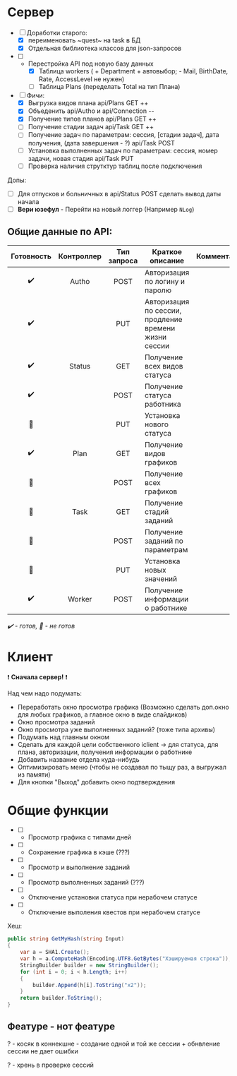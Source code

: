 
# Сервер


- [ ] Доработки старого:
    - [x] переименовать ~quest~ на task в БД
    - [x] Отдельная библиотека классов для json-запросов

- [ ] - Перестройка API под новую базу данных
    - [x] Таблица workers (	+ Department + автовыбор; - Mail, BirthDate, Rate, AccessLevel не нужен)
    - [ ] Таблица Plans (переделать Total на тип Плана)	
    	
- [ ] Фичи:
    - [x] Выгрузка видов плана api/Plans GET ++
    - [x] Объеденить api/Autho и api/Connection --
    - [x] Получение типов планов api/Plans GET ++
    - [ ] Получение стадии задач api/Task GET ++
    - [ ] Получение задач по параметрам: сессия, [стадии задач], дата получения, (дата завершения - ?) api/Task POST
    - [ ] Установка выполненных задач по параметрам: сессия, номер задачи, новая стадия api/Task PUT
    - [ ] Проверка наличия струтктур таблиц после подключения

Допы:
- [ ] Для отпусков и больничных в api/Status POST сделать вывод даты начала
- [ ] **Вери юзефул** - Перейти на новый логгер (Например `NLog`)

## Общие данные по API:


|Готовность	          |Контроллер|Тип запроса| Краткое описание                                     |Комментарий|
|:-------------------:|:--------:|:---------:|------------------------------------------------------|-----------|
|:heavy_check_mark:   |Autho     |POST       | Авторизация по логину и паролю                       ||
|:heavy_check_mark:   |          |PUT        | Авторизация по сессии, продление времени жизни сессии||
|:heavy_check_mark:   |Status    |GET        | Получение всех видов статуса                         ||
|:heavy_check_mark:   |          |POST       | Получение статуса работника                          ||
|:black_square_button:|          |PUT        | Установка нового статуса                             ||
|:heavy_check_mark:   |Plan      |GET        | Получение видов графиков                             ||
|:black_square_button:|          |POST       | Получение всех графиков                              ||
|:black_square_button:|Task      |GET        | Получение стадий заданий                             ||
|:black_square_button:|          |POST       | Получение заданий по параметрам                      ||
|:black_square_button:|          |PUT        | Установка новых значений                             ||
|:heavy_check_mark:   |Worker    |POST       | Получение информации о работнике                     ||

*:heavy_check_mark: - готов, :black_square_button: - не готов*

# Клиент

:heavy_exclamation_mark: **Сначала сервер!** :heavy_exclamation_mark:

 Над чем надо подумать:
- Переработать окно просмотра графика (Возможно сделать доп.окно для любых графиков, а главное окно в виде слайдиков)
- Окно просмотра заданий
- Окно просмотра уже выполненных заданий? (тоже типа архивы)
- Подумать над главным окном
- Сделать для каждой цели собственного iclient -> для статуса, для плана, авторизации, получения информации о работнике
- Добавить название отдела куда-нибудь
- Оптимизировать меню (чтобы не создавал по тыщу раз, а выгружал из памяти)
- Для кнопки "Выход" добавить окно подтверждения


# Общие функции


- [ ] - Просмотр графика с типами дней
- [ ] - Сохранение графика в кэше (???)
- [ ] - Просмотр и выполнение заданий
- [ ] - Просмотр выполненных заданий (???)
- [ ] - Отключение установки статуса при нерабочем статусе
- [ ] - Отключение выполения квестов при нерабочем статусе


Хеш: 


```cs
public string GetMyHash(string Input)
{
	var a = SHA1.Create();
	var h = a.ComputeHash(Encoding.UTF8.GetBytes("Хэшируемая строка"));
	StringBuilder builder = new StringBuilder();
	for (int i = 0; i < h.Length; i++)
	{
		builder.Append(h[i].ToString("x2"));
	}
	return builder.ToString();
}
```

## Феатуре - нот феатуре


? - косяк в коннекшне - создание одной и той же сессии + обнвление сессии не дает ошибки

? - хрень в проверке сессий

